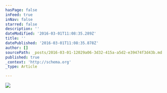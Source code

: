 ```yaml
---
hasPage: false
inFeed: true
inNav: false
starred: false
description: ''
dateModified: '2016-03-01T11:08:35.289Z'
title: ''
datePublished: '2016-03-01T11:08:35.878Z'
author: []
sourcePath: _posts/2016-03-01-12029a06-3d32-415a-a5d2-e39474f3d43b.md
published: true
_context: 'http://schema.org'
_type: Article

---
```

![](https://the-grid-user-content.s3-us-west-2.amazonaws.com/4b0b19d6-a409-412c-8e6e-b0e98c701b10.jpg)
